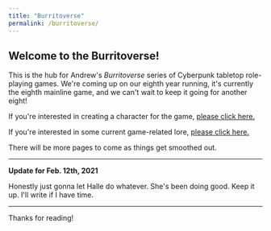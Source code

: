 ```yaml
---
title: "Burritoverse"
permalink: /burritoverse/
---
```


## Welcome to the Burritoverse!

This is the hub for Andrew's *Burritoverse* series of Cyberpunk tabletop role-playing games. We're coming up on our eighth year running, it's currently the eighth mainline game, and we can't wait to keep it going for another eight!

If you're interested in creating a character for the game, [please click here.](/ccreation/)

If you're interested in some current game-related lore, [please click here.](/lore.html)

There will be more pages to come as things get smoothed out. 

---

**Update for Feb. 12th, 2021**

Honestly just gonna let Halle do whatever. She's been doing good. Keep it up. I'll write if I have time.

---

Thanks for reading!
